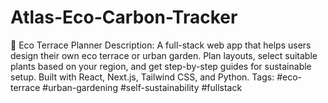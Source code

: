 # Atlas-Eco-Carbon-Tracker
🌿 Eco Terrace Planner Description: A full-stack web app that helps users design their own eco terrace or urban garden. Plan layouts, select suitable plants based on your region, and get step-by-step guides for sustainable setup. Built with React, Next.js, Tailwind CSS, and Python. Tags: #eco-terrace #urban-gardening #self-sustainability #fullstack
